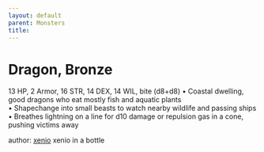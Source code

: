 ```yaml
---
layout: default
parent: Monsters 
title: 
--- 
```

# Dragon, Bronze
13 HP, 2 Armor, 16 STR, 14 DEX, 14 WIL, bite (d8+d8)
• Coastal dwelling, good dragons who eat mostly fish and aquatic plants  
• Shapechange into small beasts to watch nearby wildlife and passing ships  
• Breathes lightning on a line for d10 damage or repulsion gas in a cone, pushing victims away  




author: [xenio](https://xenioinabottle.blogspot.com/2021/02/classic-monsters-for-cairnito-part-1.html) xenio in a bottle



